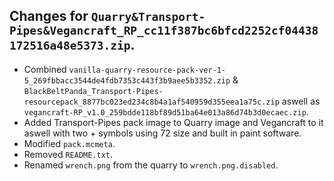 ## Changes for ```Quarry&Transport-Pipes&Vegancraft_RP_cc11f387bc6bfcd2252cf04438172516a48e5373.zip```.

- Combined ```vanilla-quarry-resource-pack-ver-1-5_269fbbacc3544de4fdb7353c443f3b9aee5b3352.zip``` & ```BlackBeltPanda_Transport-Pipes-resourcepack_8877bc023ed234c8b4a1af540959d355eea1a75c.zip``` aswell as ```vegancraft-RP_v1.0_259bdde118bf89d51ba64e013a86d74b3d0ecaec.zip```.
- Added Transport-Pipes pack image to Quarry image and Vegancraft to it aswell with two + symbols using 72 size and built in paint software.
- Modified ```pack.mcmeta```.
- Removed ```README.txt```.
- Renamed ```wrench.png``` from the quarry to ```wrench.png.disabled```.